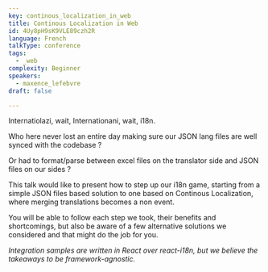 ```yaml
---
key: continous_localization_in_web
title: Continous Localization in Web
id: 4Uy8pH9sK9VLE89czh2R
language: French
talkType: conference
tags:
  - _web
complexity: Beginner
speakers:
  - maxence_lefebvre
draft: false

---
```


Internatiolazi, wait, Internationani, wait, i18n.

Who here never lost an entire day making sure our JSON lang files are well synced with the codebase ?

Or had to format/parse between excel files on the translator side and JSON files on our sides ?

This talk would like to present how to step up our i18n game, starting from a simple JSON files based solution to one based on Continous Localization, where merging translations becomes a non event.

You will be able to follow each step we took, their benefits and shortcomings, but also be aware of a few alternative solutions we considered and that might do the job for you.

_Integration samples are written in React over react-i18n, but we believe the takeaways to be framework-agnostic._

